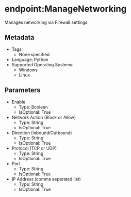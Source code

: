 <!-- region Generated -->
# endpoint:ManageNetworking

Manages networking via Firewall settings.

## Metadata

- Tags:
  - None specified.
- Language: Python
- Supported Operating Systems:
  - Windows
  - Linux

## Parameters

- Enable
  - Type: Boolean
  - IsOptional: True
- Network Action (Block or Allow)
  - Type: String
  - IsOptional: True
- Direction (Inbound/Outbound)
  - Type: String
  - IsOptional: True
- Protocol (TCP or UDP)
  - Type: String
  - IsOptional: True
- Port
  - Type: String
  - IsOptional: True
- IP Address (comma seperated list)
  - Type: String
  - IsOptional: True
<!-- endregion -->
